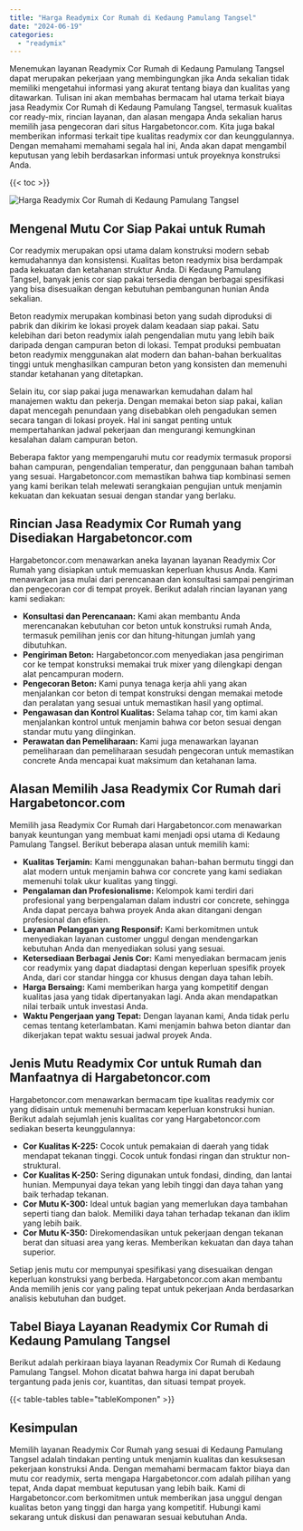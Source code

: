 ```yaml
---
title: "Harga Readymix Cor Rumah di Kedaung Pamulang Tangsel"
date: "2024-06-19"
categories: 
  - "readymix"
---
```



Menemukan layanan Readymix Cor Rumah di Kedaung Pamulang Tangsel dapat merupakan pekerjaan yang membingungkan jika Anda sekalian tidak memiliki mengetahui informasi yang akurat tentang biaya dan kualitas yang ditawarkan. Tulisan ini akan membahas bermacam hal utama terkait biaya jasa Readymix Cor Rumah di Kedaung Pamulang Tangsel, termasuk kualitas cor ready-mix, rincian layanan, dan alasan mengapa Anda sekalian harus memilih jasa pengecoran dari situs Hargabetoncor.com. Kita juga bakal memberikan informasi terkait tipe kualitas readymix cor dan keunggulannya. Dengan memahami memahami segala hal ini, Anda akan dapat mengambil keputusan yang lebih berdasarkan informasi untuk proyeknya konstruksi Anda.

{{< toc >}}

![Harga Readymix Cor Rumah di Kedaung Pamulang Tangsel](https://hargareadymixid.github.io/hbc/readymix-hbc%20(20).png)

## Mengenal Mutu Cor Siap Pakai untuk Rumah

Cor readymix merupakan opsi utama dalam konstruksi modern sebab kemudahannya dan konsistensi. Kualitas beton readymix bisa berdampak pada kekuatan dan ketahanan struktur Anda. Di Kedaung Pamulang Tangsel, banyak jenis cor siap pakai tersedia dengan berbagai spesifikasi yang bisa disesuaikan dengan kebutuhan pembangunan hunian Anda sekalian.

Beton readymix merupakan kombinasi beton yang sudah diproduksi di pabrik dan dikirim ke lokasi proyek dalam keadaan siap pakai. Satu kelebihan dari beton readymix ialah pengendalian mutu yang lebih baik daripada dengan campuran beton di lokasi. Tempat produksi pembuatan beton readymix menggunakan alat modern dan bahan-bahan berkualitas tinggi untuk menghasilkan campuran beton yang konsisten dan memenuhi standar ketahanan yang ditetapkan.

Selain itu, cor siap pakai juga menawarkan kemudahan dalam hal manajemen waktu dan pekerja. Dengan memakai beton siap pakai, kalian dapat mencegah penundaan yang disebabkan oleh pengadukan semen secara tangan di lokasi proyek. Hal ini sangat penting untuk mempertahankan jadwal pekerjaan dan mengurangi kemungkinan kesalahan dalam campuran beton.

Beberapa faktor yang mempengaruhi mutu cor readymix termasuk proporsi bahan campuran, pengendalian temperatur, dan penggunaan bahan tambah yang sesuai. Hargabetoncor.com memastikan bahwa tiap kombinasi semen yang kami berikan telah melewati serangkaian pengujian untuk menjamin kekuatan dan kekuatan sesuai dengan standar yang berlaku.

## Rincian Jasa Readymix Cor Rumah yang Disediakan Hargabetoncor.com

Hargabetoncor.com menawarkan aneka layanan layanan Readymix Cor Rumah yang disiapkan untuk memuaskan keperluan khusus Anda. Kami menawarkan jasa mulai dari perencanaan dan konsultasi sampai pengiriman dan pengecoran cor di tempat proyek. Berikut adalah rincian layanan yang kami sediakan:

- **Konsultasi dan Perencanaan:** Kami akan membantu Anda merencanakan kebutuhan cor beton untuk konstruksi rumah Anda, termasuk pemilihan jenis cor dan hitung-hitungan jumlah yang dibutuhkan.
- **Pengiriman Beton:** Hargabetoncor.com menyediakan jasa pengiriman cor ke tempat konstruksi memakai truk mixer yang dilengkapi dengan alat pencampuran modern.
- **Pengecoran Beton:** Kami punya tenaga kerja ahli yang akan menjalankan cor beton di tempat konstruksi dengan memakai metode dan peralatan yang sesuai untuk memastikan hasil yang optimal.
- **Pengawasan dan Kontrol Kualitas:** Selama tahap cor, tim kami akan menjalankan kontrol untuk menjamin bahwa cor beton sesuai dengan standar mutu yang diinginkan.
- **Perawatan dan Pemeliharaan:** Kami juga menawarkan layanan pemeliharaan dan pemeliharaan sesudah pengecoran untuk memastikan concrete Anda mencapai kuat maksimum dan ketahanan lama.

## Alasan Memilih Jasa Readymix Cor Rumah dari Hargabetoncor.com

Memilih jasa Readymix Cor Rumah dari Hargabetoncor.com menawarkan banyak keuntungan yang membuat kami menjadi opsi utama di Kedaung Pamulang Tangsel. Berikut beberapa alasan untuk memilih kami:

- **Kualitas Terjamin:** Kami menggunakan bahan-bahan bermutu tinggi dan alat modern untuk menjamin bahwa cor concrete yang kami sediakan memenuhi tolak ukur kualitas yang tinggi.
- **Pengalaman dan Profesionalisme:** Kelompok kami terdiri dari profesional yang berpengalaman dalam industri cor concrete, sehingga Anda dapat percaya bahwa proyek Anda akan ditangani dengan profesional dan efisien.
- **Layanan Pelanggan yang Responsif:** Kami berkomitmen untuk menyediakan layanan customer unggul dengan mendengarkan kebutuhan Anda dan menyediakan solusi yang sesuai.
- **Ketersediaan Berbagai Jenis Cor:** Kami menyediakan bermacam jenis cor readymix yang dapat diadaptasi dengan keperluan spesifik proyek Anda, dari cor standar hingga cor khusus dengan daya tahan lebih.
- **Harga Bersaing:** Kami memberikan harga yang kompetitif dengan kualitas jasa yang tidak dipertanyakan lagi. Anda akan mendapatkan nilai terbaik untuk investasi Anda.
- **Waktu Pengerjaan yang Tepat:** Dengan layanan kami, Anda tidak perlu cemas tentang keterlambatan. Kami menjamin bahwa beton diantar dan dikerjakan tepat waktu sesuai jadwal proyek Anda.

## Jenis Mutu Readymix Cor untuk Rumah dan Manfaatnya di Hargabetoncor.com

Hargabetoncor.com menawarkan bermacam tipe kualitas readymix cor yang didisain untuk memenuhi bermacam keperluan konstruksi hunian. Berikut adalah sejumlah jenis kualitas cor yang Hargabetoncor.com sediakan beserta keunggulannya:

- **Cor Kualitas K-225:** Cocok untuk pemakaian di daerah yang tidak mendapat tekanan tinggi. Cocok untuk fondasi ringan dan struktur non-struktural.
- **Cor Kualitas K-250:** Sering digunakan untuk fondasi, dinding, dan lantai hunian. Mempunyai daya tekan yang lebih tinggi dan daya tahan yang baik terhadap tekanan.
- **Cor Mutu K-300:** Ideal untuk bagian yang memerlukan daya tambahan seperti tiang dan balok. Memiliki daya tahan terhadap tekanan dan iklim yang lebih baik.
- **Cor Mutu K-350:** Direkomendasikan untuk pekerjaan dengan tekanan berat dan situasi area yang keras. Memberikan kekuatan dan daya tahan superior.

Setiap jenis mutu cor mempunyai spesifikasi yang disesuaikan dengan keperluan konstruksi yang berbeda. Hargabetoncor.com akan membantu Anda memilih jenis cor yang paling tepat untuk pekerjaan Anda berdasarkan analisis kebutuhan dan budget.

## Tabel Biaya Layanan Readymix Cor Rumah di Kedaung Pamulang Tangsel

Berikut adalah perkiraan biaya layanan Readymix Cor Rumah di Kedaung Pamulang Tangsel. Mohon dicatat bahwa harga ini dapat berubah tergantung pada jenis cor, kuantitas, dan situasi tempat proyek.

{{< table-tables table="tableKomponen" >}}

## Kesimpulan

Memilih layanan Readymix Cor Rumah yang sesuai di Kedaung Pamulang Tangsel adalah tindakan penting untuk menjamin kualitas dan kesuksesan pekerjaan konstruksi Anda. Dengan memahami bermacam faktor biaya dan mutu cor readymix, serta mengapa Hargabetoncor.com adalah pilihan yang tepat, Anda dapat membuat keputusan yang lebih baik. Kami di Hargabetoncor.com berkomitmen untuk memberikan jasa unggul dengan kualitas beton yang tinggi dan harga yang kompetitif. Hubungi kami sekarang untuk diskusi dan penawaran sesuai kebutuhan Anda.
